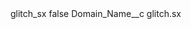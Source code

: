 <?xml version="1.0" encoding="UTF-8"?>
<CustomMetadata xmlns="http://soap.sforce.com/2006/04/metadata" xmlns:xsi="http://www.w3.org/2001/XMLSchema-instance" xmlns:xsd="http://www.w3.org/2001/XMLSchema">
    <label>glitch_sx</label>
    <protected>false</protected>
    <values>
        <field>Domain_Name__c</field>
        <value xsi:type="xsd:string">glitch.sx</value>
    </values>
</CustomMetadata>
